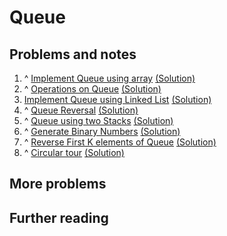 # Queue

## Problems and notes

1. ^ [Implement Queue using array](https://practice.geeksforgeeks.org/problems/implement-queue-using-array/1) [(Solution)]()
2. ^ [Operations on Queue](https://practice.geeksforgeeks.org/problems/operations-on-queue/1) [(Solution)]()
3. [Implement Queue using Linked List](https://practice.geeksforgeeks.org/problems/implement-queue-using-linked-list/1) [(Solution)]()
4. ^ [Queue Reversal](https://practice.geeksforgeeks.org/problems/queue-reversal/1) [(Solution)]()
5. ^ [Queue using two Stacks](https://practice.geeksforgeeks.org/problems/queue-using-two-stacks/1) [(Solution)]()
6. ^ [Generate Binary Numbers](https://practice.geeksforgeeks.org/problems/generate-binary-numbers-1587115620/1) [(Solution)]()
7. ^ [Reverse First K elements of Queue](https://practice.geeksforgeeks.org/problems/reverse-first-k-elements-of-queue/1) [(Solution)]()
8. ^ [Circular tour](https://practice.geeksforgeeks.org/problems/circular-tour-1587115620/1) [(Solution)]()



## More problems


## Further reading
